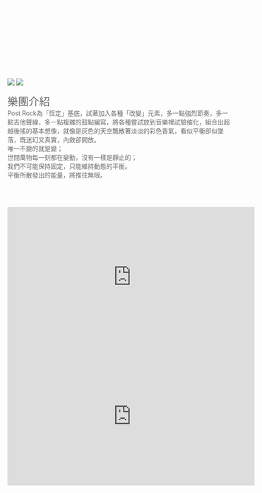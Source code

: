 <body background="https://i.imgur.com/Dp2ZvXr.jpg">

<font color="white" size="5">康士坦的變化球</font>
<p>

<font color="white">CIG – Guitar</font><br>
<font color="white">ARNY – Guitar</font><br>
<font color="white">SION – Bass</font><br>
<font color="white">小米 - Drum</font><br>
<font color="white">啟泰 - VJ</font><br>
<br>

<img src="https://i.imgur.com/cmP2cCV.jpg">
<img src="https://i.imgur.com/wr2kvaJ.jpg">
<p>

<font color="696969" size="5">樂團介紹</font>
<br>
<font color="696969">Post Rock為「恆定」基底，試著加入各種「改變」元素，多一點強烈節奏，多一點吉他聲線，多一點複雜的鼓點編寫，將各種嘗試放到音樂裡試驗催化，組合出超越後搖的基本想像，就像是灰色的天空飄散著淡淡的彩色香氣，看似平衡卻似墜落，既迷幻又真實，內斂卻開放。</font><br>
<font color="696969">唯一不變的就是變；</font><br>
<font color="696969">世間萬物每一刻都在變動，沒有一樣是靜止的；</font><br>
<font color="696969">我們不可能保持固定，只能維持動態的平衡。</font><br>
<font color="696969">平衡所散發出的能量，將推往無限。</font><br>
<p>

<font color="white" size="5">歌曲推薦</font>
<iframe allowfullscreen="" frameborder="0" height="315" src="https://www.youtube.com/embed/NhJCYJs0XIA" width="560"></iframe><br>
<iframe allowfullscreen="" frameborder="0" height="315" src="https://www.youtube.com/embed/UKmUMx2-ToQ" width="560"></iframe>
